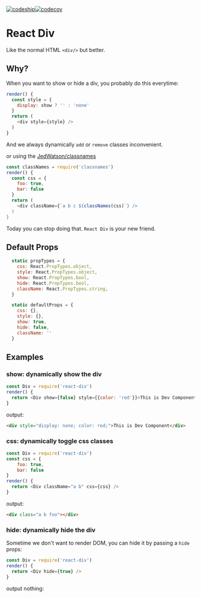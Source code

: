 [![codeship](https://img.shields.io/codeship/81f99f30-e154-0133-bdc7-0625a2f269b3/master.svg)](https://codeship.com/projects/145321)[![codecov](https://img.shields.io/codecov/c/github/rwu823/react-div/master.svg)](https://codecov.io/github/rwu823/react-div)

# React Div

Like the normal HTML `<div/>` but better.

## Why?

When you want to show or hide a div, you probably do this everytime:

```js
render() {
  const style = {
    display: show ? '' : 'none'
  }
  return (
    <div style={style} />
  )
}
```

And we always dynamically `add` or `remove` classes inconvenient.

or using the [JedWatson/classnames](https://github.com/JedWatson/classnames)

```js
const classNames = require('classnames')
render() {
  const css = {
	foo: true,
	bar: false    
  }
  return (
    <div className={`a b c ${classNames(css)`} />
  )
}
```

Today you can stop doing that. `React Div` is your new friend.

## Default Props

```js
  static propTypes = {
    css: React.PropTypes.object,
    style: React.PropTypes.object,
    show: React.PropTypes.bool,
    hide: React.PropTypes.bool,
    className: React.PropTypes.string,
  }

  static defaultProps = {
    css: {},
    style: {},
    show: true,
    hide: false,
    className: ''
  }
```

## Examples
### show: dynamically show the div

```js
const Div = require('react-div')
render() {
  return <Div show={false} style={{color: 'red'}}>This is Dev Component</Div>
}
```

output:

```html
<div style="display: none; color: red;">This is Dev Component</div>
```

### css: dynamically toggle css classes

```js
const Div = require('react-div')
const css = {
    foo: true,
    bar: false
}
render() {
  return <Div className="a b" css={css} />
}
```

output:

```html
<div class="a b foo"></div>
```

### hide: dynamically hide the div

Sometime we don't want to render DOM, you can hide it by passing a `hide` props:

```js
const Div = require('react-div')
render() {
  return <Div hide={true} />
}
```

output nothing:

```html

```
